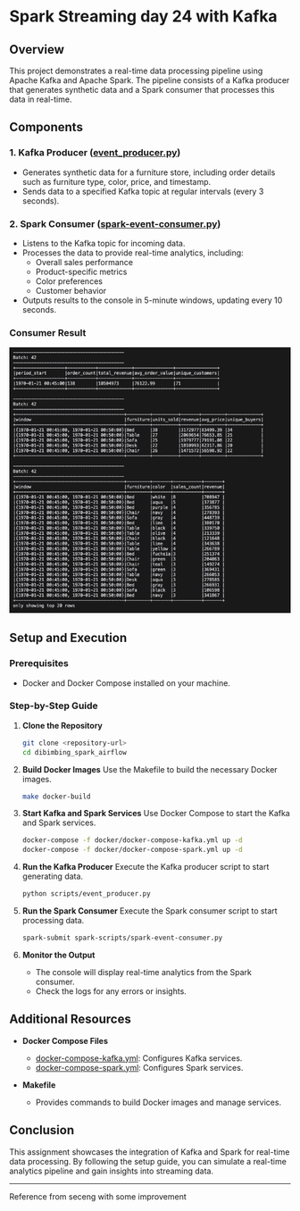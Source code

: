 # Spark Streaming day 24 with Kafka

## Overview

This project demonstrates a real-time data processing pipeline using Apache Kafka and Apache Spark. The pipeline consists of a Kafka producer that generates synthetic data and a Spark consumer that processes this data in real-time.

## Components

### 1. Kafka Producer ([event_producer.py](dibimbing_spark_airflow/scripts/event_producer.py))

- Generates synthetic data for a furniture store, including order details such as furniture type, color, price, and timestamp.
- Sends data to a specified Kafka topic at regular intervals (every 3 seconds).

### 2. Spark Consumer ([spark-event-consumer.py](dibimbing_spark_airflow/spark-scripts/spark-event-consumer.py))

- Listens to the Kafka topic for incoming data.
- Processes the data to provide real-time analytics, including:
  - Overall sales performance
  - Product-specific metrics
  - Color preferences
  - Customer behavior
- Outputs results to the console in 5-minute windows, updating every 10 seconds.

### Consumer Result

![consumer result](dibimbing_spark_airflow/result.png)

## Setup and Execution

### Prerequisites

- Docker and Docker Compose installed on your machine.

### Step-by-Step Guide

1. **Clone the Repository**

   ```bash
   git clone <repository-url>
   cd dibimbing_spark_airflow
   ```

2. **Build Docker Images**
   Use the Makefile to build the necessary Docker images.

   ```bash
   make docker-build
   ```

3. **Start Kafka and Spark Services**
   Use Docker Compose to start the Kafka and Spark services.

   ```bash
   docker-compose -f docker/docker-compose-kafka.yml up -d
   docker-compose -f docker/docker-compose-spark.yml up -d
   ```

4. **Run the Kafka Producer**
   Execute the Kafka producer script to start generating data.

   ```bash
   python scripts/event_producer.py
   ```

5. **Run the Spark Consumer**
   Execute the Spark consumer script to start processing data.

   ```bash
   spark-submit spark-scripts/spark-event-consumer.py
   ```

6. **Monitor the Output**
   - The console will display real-time analytics from the Spark consumer.
   - Check the logs for any errors or insights.

## Additional Resources

- **Docker Compose Files**

  - [docker-compose-kafka.yml](dibimbing_spark_airflow/docker/docker-compose-kafka.yml): Configures Kafka services.
  - [docker-compose-spark.yml](dibimbing_spark_airflow/docker/docker-compose-spark.yml): Configures Spark services.

- **Makefile**
  - Provides commands to build Docker images and manage services.

## Conclusion

This assignment showcases the integration of Kafka and Spark for real-time data processing. By following the setup guide, you can simulate a real-time analytics pipeline and gain insights into streaming data.

---

Reference from seceng with some improvement
